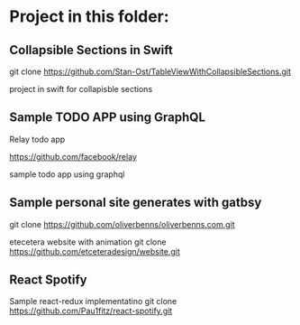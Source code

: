 # Project in this folder:

## Collapsible Sections in Swift
git clone https://github.com/Stan-Ost/TableViewWithCollapsibleSections.git

project in swift for collapisble sections


## Sample TODO APP using GraphQL
Relay todo app

https://github.com/facebook/relay

sample todo app using graphql

## Sample personal site generates with gatbsy
git clone https://github.com/oliverbenns/oliverbenns.com.git


etecetera website with animation
git clone https://github.com/etceteradesign/website.git


## React Spotify
Sample react-redux implementatino
git clone https://github.com/Pau1fitz/react-spotify.git
